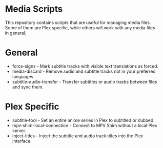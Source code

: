 # Media Scripts

This repository contains scripts that are useful for managing media files. Some of them are Plex specific, while others will work with any media files in general.

# General

 - force-signs - Mark subtitle tracks with visible text translations as forced.
 - media-discard - Remove audio and subtitle tracks not in your preferred languages.
 - subtitle-audio-transfer - Transfer subtitles or audio tracks between files and sync them.

# Plex Specific

 - subtitle-tool - Set an entire anime series in Plex to subtitled or dubbed.
 - mpv-shim-local-connection - Connect to MPV Shim without a local Plex server.
 - inject-titles - Inject the subtitle and audio track titles into the Plex interface.

